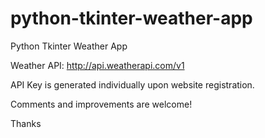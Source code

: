 # python-tkinter-weather-app
Python Tkinter Weather App

Weather API: http://api.weatherapi.com/v1

API Key is generated individually upon website registration.

Comments and improvements are welcome!

Thanks
